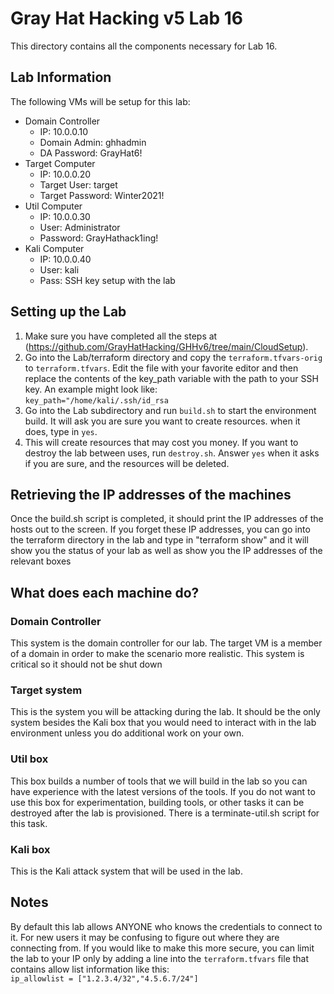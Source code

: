# Gray Hat Hacking v5 Lab 16
This directory contains all the components necessary for Lab 16.

## Lab Information  
The following VMs will be setup for this lab:
- Domain Controller
  - IP: 10.0.0.10   
  - Domain Admin: ghhadmin
  - DA Password: GrayHat6!
- Target Computer
  - IP: 10.0.0.20
  - Target User: target
  - Target Password: Winter2021!
- Util Computer
  - IP: 10.0.0.30
  - User: Administrator
  - Password: GrayHathack1ing!
- Kali Computer
  - IP: 10.0.0.40
  - User: kali
  - Pass: SSH key setup with the lab

## Setting up the Lab    
1. Make sure you have completed all the steps at (https://github.com/GrayHatHacking/GHHv6/tree/main/CloudSetup).
1. Go into the Lab/terraform directory and copy the `terraform.tfvars-orig` to `terraform.tfvars`. Edit the file with your
   favorite editor and then replace the contents of the key_path variable with the path to your SSH key. An example
   might look like:   
   `key_path="/home/kali/.ssh/id_rsa`
1. Go into the Lab subdirectory and run `build.sh` to start the environment build. It will ask you are sure you want to create resources.
when it does, type in `yes`.
1. This will create resources that may cost you money. If you want to destroy the lab between uses, 
run `destroy.sh`. Answer `yes` when it asks if you are sure, and the resources will be deleted.
   
## Retrieving the IP addresses of the machines
Once the build.sh script is completed, it should print the IP addresses of the hosts
out to the screen. If you forget these IP addresses, you can go into the terraform directory
in the lab and type in "terraform show" and it will show you the status of your
lab as well as show you the IP addresses of the relevant boxes

## What does each machine do?

### Domain Controller
This system is the domain controller for our lab. The target VM is a member of 
a domain in order to make the scenario more realistic.  This system is critical so it
should not be shut down

### Target system
This is the system you will be attacking during the lab. It should be the only system besides
the Kali box that you would need to interact with in the lab environment unless you
do additional work on your own.

### Util box
This box builds a number of tools that we will build in the lab so you can have
experience with the latest versions of the tools.  If you do not want to use this box
for experimentation, building tools, or other tasks it can be destroyed after
the lab is provisioned. There is a terminate-util.sh script for this task.

### Kali box
This is the Kali attack system that will be used in the lab. 
   
## Notes
By default this lab allows ANYONE who knows the credentials to connect to it. For new users
it may be confusing to figure out where they are connecting from. If you would like to make this more
secure, you can limit the lab to your IP only by adding a line into the `terraform.tfvars` file that contains 
allow list information like this:   
`ip_allowlist = ["1.2.3.4/32","4.5.6.7/24"]`
